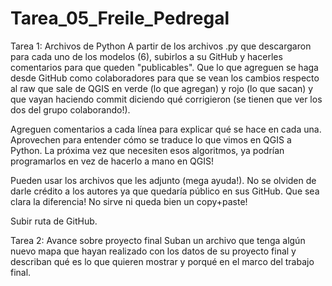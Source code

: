 # Tarea_05_Freile_Pedregal


Tarea 1: Archivos de Python
A partir de los archivos .py que descargaron para cada uno de los modelos (6), subirlos a su GitHub y hacerles comentarios para que queden "publicables". Que lo que agreguen se haga desde GitHub como colaboradores para que se vean los cambios respecto al raw que sale de QGIS en verde (lo que agregan) y rojo (lo que sacan) y que vayan haciendo commit diciendo qué corrigieron (se tienen que ver los dos del grupo colaborando!).

Agreguen comentarios a cada línea para explicar qué se hace en cada una. Aprovechen para entender cómo se traduce lo que vimos en QGIS a Python. La próxima vez que necesiten esos algoritmos, ya podrían programarlos en vez de hacerlo a mano en QGIS!

Pueden usar los archivos que les adjunto (mega ayuda!). No se olviden de darle crédito a los autores ya que quedaría público en sus GitHub. Que sea clara la diferencia! No sirve ni queda bien un copy+paste!

Subir ruta de GitHub.

Tarea 2: Avance sobre proyecto final
Suban un archivo que tenga algún nuevo mapa que hayan realizado con los datos de su proyecto final y describan qué es lo que quieren mostrar y porqué en el marco del trabajo final.
